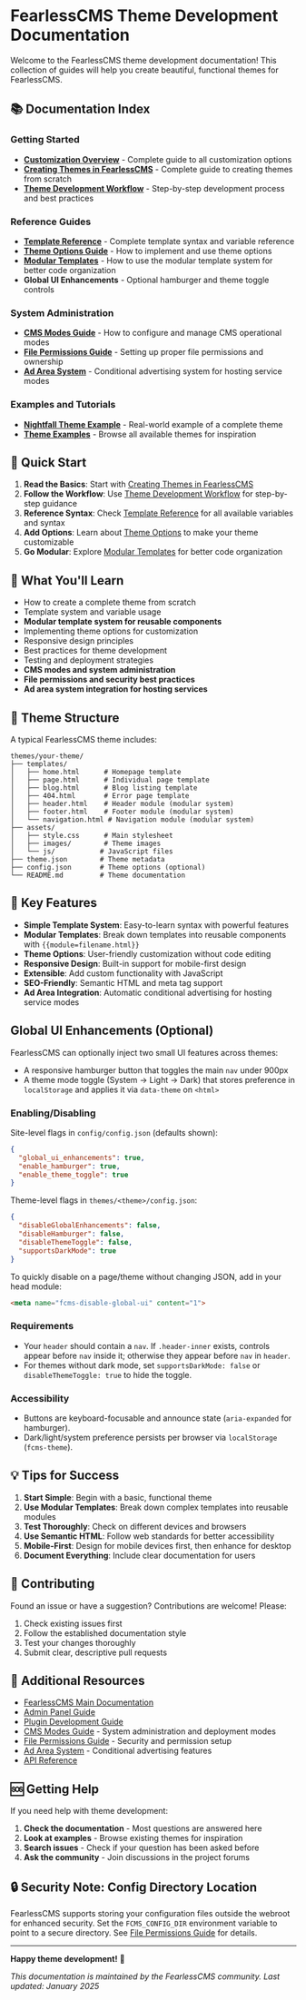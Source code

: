 <!-- json {
    "title": "FearlessCMS Theme Development Documentation",
    "template": "documentation"
} -->

# FearlessCMS Theme Development Documentation

Welcome to the FearlessCMS theme development documentation! This collection of guides will help you create beautiful, functional themes for FearlessCMS.

## 📚 Documentation Index

### Getting Started
- **[Customization Overview](customization-overview)** - Complete guide to all customization options
- **[Creating Themes in FearlessCMS](creating-themes)** - Complete guide to creating themes from scratch
- **[Theme Development Workflow](theme-development-workflow)** - Step-by-step development process and best practices

### Reference Guides
- **[Template Reference](theme-templates-reference)** - Complete template syntax and variable reference
- **[Theme Options Guide](theme-options-guide)** - How to implement and use theme options
- **[Modular Templates](modular-templates)** - How to use the modular template system for better code organization
- **Global UI Enhancements** - Optional hamburger and theme toggle controls

### System Administration
- **[CMS Modes Guide](cms-modes)** - How to configure and manage CMS operational modes
- **[File Permissions Guide](file-permissions)** - Setting up proper file permissions and ownership
- **[Ad Area System](ad-area-system)** - Conditional advertising system for hosting service modes

### Examples and Tutorials
- **[Nightfall Theme Example](../themes/nightfall/)** - Real-world example of a complete theme
- **[Theme Examples](../themes/)** - Browse all available themes for inspiration

## 🚀 Quick Start

1. **Read the Basics**: Start with [Creating Themes in FearlessCMS](creating-themes)
2. **Follow the Workflow**: Use [Theme Development Workflow](theme-development-workflow) for step-by-step guidance
3. **Reference Syntax**: Check [Template Reference](theme-templates-reference) for all available variables and syntax
4. **Add Options**: Learn about [Theme Options](theme-options-guide) to make your theme customizable
5. **Go Modular**: Explore [Modular Templates](modular-templates) for better code organization

## 🎯 What You'll Learn

- How to create a complete theme from scratch
- Template system and variable usage
- **Modular template system for reusable components**
- Implementing theme options for customization
- Responsive design principles
- Best practices for theme development
- Testing and deployment strategies
- **CMS modes and system administration**
- **File permissions and security best practices**
- **Ad area system integration for hosting services**

## 📁 Theme Structure

A typical FearlessCMS theme includes:

```
themes/your-theme/
├── templates/
│   ├── home.html      # Homepage template
│   ├── page.html      # Individual page template
│   ├── blog.html      # Blog listing template
│   ├── 404.html       # Error page template
│   ├── header.html    # Header module (modular system)
│   ├── footer.html    # Footer module (modular system)
│   └── navigation.html # Navigation module (modular system)
├── assets/
│   ├── style.css      # Main stylesheet
│   ├── images/        # Theme images
│   └── js/           # JavaScript files
├── theme.json        # Theme metadata
├── config.json       # Theme options (optional)
└── README.md         # Theme documentation
```

## 🔧 Key Features

- **Simple Template System**: Easy-to-learn syntax with powerful features
- **Modular Templates**: Break down templates into reusable components with `{{module=filename.html}}`
- **Theme Options**: User-friendly customization without code editing
- **Responsive Design**: Built-in support for mobile-first design
- **Extensible**: Add custom functionality with JavaScript
- **SEO-Friendly**: Semantic HTML and meta tag support
- **Ad Area Integration**: Automatic conditional advertising for hosting service modes

## Global UI Enhancements (Optional)

FearlessCMS can optionally inject two small UI features across themes:

- A responsive hamburger button that toggles the main `nav` under 900px
- A theme mode toggle (System → Light → Dark) that stores preference in `localStorage` and applies it via `data-theme` on `<html>`

### Enabling/Disabling

Site-level flags in `config/config.json` (defaults shown):

```json
{
  "global_ui_enhancements": true,
  "enable_hamburger": true,
  "enable_theme_toggle": true
}
```

Theme-level flags in `themes/<theme>/config.json`:

```json
{
  "disableGlobalEnhancements": false,
  "disableHamburger": false,
  "disableThemeToggle": false,
  "supportsDarkMode": true
}
```

To quickly disable on a page/theme without changing JSON, add in your head module:

```html
<meta name="fcms-disable-global-ui" content="1">
```

### Requirements

- Your `header` should contain a `nav`. If `.header-inner` exists, controls appear before `nav` inside it; otherwise they appear before `nav` in `header`.
- For themes without dark mode, set `supportsDarkMode: false` or `disableThemeToggle: true` to hide the toggle.

### Accessibility

- Buttons are keyboard-focusable and announce state (`aria-expanded` for hamburger).
- Dark/light/system preference persists per browser via `localStorage` (`fcms-theme`).

## 💡 Tips for Success

1. **Start Simple**: Begin with a basic, functional theme
2. **Use Modular Templates**: Break down complex templates into reusable modules
3. **Test Thoroughly**: Check on different devices and browsers
4. **Use Semantic HTML**: Follow web standards for better accessibility
5. **Mobile-First**: Design for mobile devices first, then enhance for desktop
6. **Document Everything**: Include clear documentation for users

## 🤝 Contributing

Found an issue or have a suggestion? Contributions are welcome! Please:

1. Check existing issues first
2. Follow the established documentation style
3. Test your changes thoroughly
4. Submit clear, descriptive pull requests

## 📖 Additional Resources

- [FearlessCMS Main Documentation](../README)
- [Admin Panel Guide](../admin/README)
- [Plugin Development Guide](../plugins/README)
- [CMS Modes Guide](cms-modes) - System administration and deployment modes
- [File Permissions Guide](file-permissions) - Security and permission setup
- [Ad Area System](ad-area-system) - Conditional advertising features
- [API Reference](../docs/api)

## 🆘 Getting Help

If you need help with theme development:

1. **Check the documentation** - Most questions are answered here
2. **Look at examples** - Browse existing themes for inspiration
3. **Search issues** - Check if your question has been asked before
4. **Ask the community** - Join discussions in the project forums

## 🔒 Security Note: Config Directory Location

FearlessCMS supports storing your configuration files outside the webroot for enhanced security. Set the `FCMS_CONFIG_DIR` environment variable to point to a secure directory. See [File Permissions Guide](file-permissions) for details.

---

**Happy theme development!** 🎨

*This documentation is maintained by the FearlessCMS community. Last updated: January 2025* 